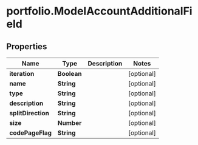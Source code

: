 # portfolio.ModelAccountAdditionalField

## Properties

Name | Type | Description | Notes
------------ | ------------- | ------------- | -------------
**iteration** | **Boolean** |  | [optional] 
**name** | **String** |  | [optional] 
**type** | **String** |  | [optional] 
**description** | **String** |  | [optional] 
**splitDirection** | **String** |  | [optional] 
**size** | **Number** |  | [optional] 
**codePageFlag** | **String** |  | [optional] 


